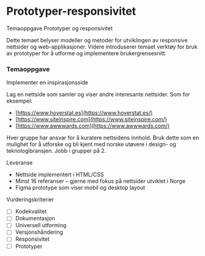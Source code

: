# Prototyper-responsivitet
Temaoppgave Prototyper og responsivitet

Dette temaet belyser modeller og metoder for utviklingen av responsive nettsider og web-applikasjoner. Videre introduserer temaet verktøy for bruk av prototyper for å utforme og implementere brukergrensesnitt.

### Temaoppgave

Implementer en inspirasjonsside

Lag en nettside som samler og viser andre interesante nettsider. Som for eksempel:  

- [https://www.hoverstat.es](https://www.hoverstat.es/)
- [https://www.siteinspire.com](https://www.siteinspire.com/)
- [https://www.awwwards.com](https://www.awwwards.com/)

Hver gruppe har ansvar for å kuratere nettsidens innhold. Bruk dette som en mulighet for å utforske og bli kjent med norske utøvere i design- og teknologibransjen. Jobb i grupper på 2.

Leveranse

- Nettside implementert i HTML/CSS
- Minst 16 referanser – gjerne med fokus på nettsider utviklet i Norge
- Figma prototype som viser mobil og desktop layout

Vurderingskriterier

- [ ]  Kodekvalitet
- [ ]  Dokumentasjon
- [ ]  Universell utforming
- [ ]  Versjonshåndering
- [ ]  Responsivitet
- [ ]  Prototyper
